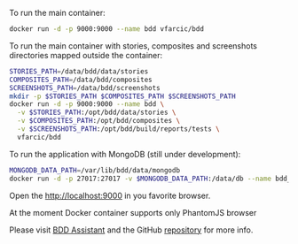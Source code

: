 To run the main container:

```bash
docker run -d -p 9000:9000 --name bdd vfarcic/bdd
```

To run the main container with stories, composites and screenshots directories mapped outside the container:

```bash
STORIES_PATH=/data/bdd/data/stories
COMPOSITES_PATH=/data/bdd/composites
SCREENSHOTS_PATH=/data/bdd/screenshots
mkdir -p $STORIES_PATH $COMPOSITES_PATH $SCREENSHOTS_PATH
docker run -d -p 9000:9000 --name bdd \
  -v $STORIES_PATH:/opt/bdd/data/stories \
  -v $COMPOSITES_PATH:/opt/bdd/composites \
  -v $SCREENSHOTS_PATH:/opt/bdd/build/reports/tests \
  vfarcic/bdd
```

To run the application with MongoDB (still under development):

```bash
MONGODB_DATA_PATH=/var/lib/bdd/data/mongodb
docker run -d -p 27017:27017 -v $MONGODB_DATA_PATH:/data/db --name bdd_mongodb vfarcic/bdd_assistant_mongodb
```

Open the [http://localhost:9000](http://localhost:9000) in you favorite browser.

At the moment Docker container supports only PhantomJS browser

Please visit [BDD Assistant](http://bddassistant.com) and the GitHub [repository](https://github.com/TechnologyConversations/TechnologyConversationsBdd) for more info.